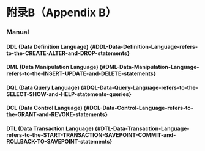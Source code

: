 # 附录B（Appendix B）

### Manual

#### DDL \(Data Definition Language\)  {#DDL-Data-Definition-Language-refers-to-the-CREATE-ALTER-and-DROP-statements}

#### DML \(Data Manipulation Language\)  {#DML-Data-Manipulation-Language-refers-to-the-INSERT-UPDATE-and-DELETE-statements}

#### DQL \(Data Query Language\)  {#DQL-Data-Query-Language-refers-to-the-SELECT-SHOW-and-HELP-statements-queries}

#### DCL \(Data Control Language\)  {#DCL-Data-Control-Language-refers-to-the-GRANT-and-REVOKE-statements}

#### DTL \(Data Transaction Language\) {#DTL-Data-Transaction-Language-refers-to-the-START-TRANSACTION-SAVEPOINT-COMMIT-and-ROLLBACK-TO-SAVEPOINT-statements}

